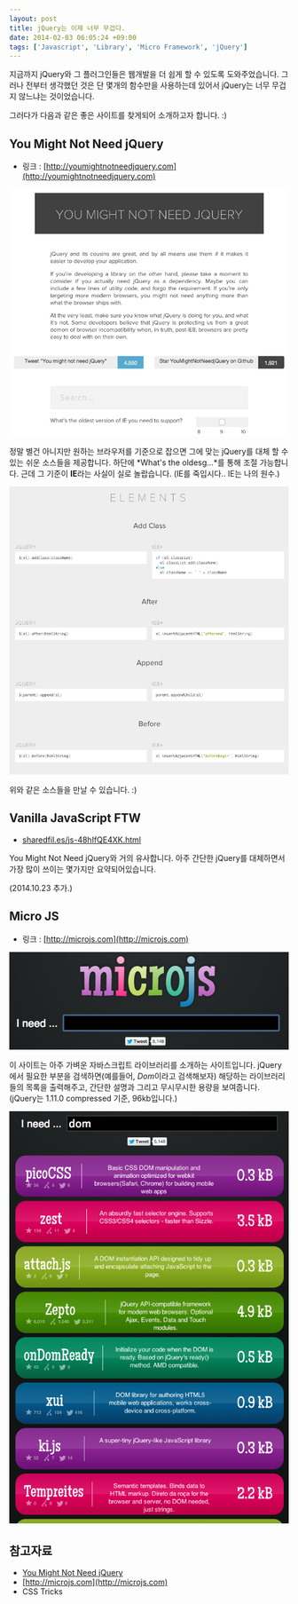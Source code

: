 ```yaml
---
layout: post
title: jQuery는 이제 너무 무겁다.
date: 2014-02-03 06:05:24 +09:00
tags: ['Javascript', 'Library', 'Micro Framework', 'jQuery']
---
```


지금까지 jQuery와 그 플러그인들은 웹개발을 더 쉽게 할 수 있도록 도와주었습니다. 그러나 전부터 생각했던 것은 단 몇개의 함수만을 사용하는데 있어서 jQuery는 너무 무겁지 않느냐는 것이었습니다.

그러다가 다음과 같은 좋은 사이트를 찾게되어 소개하고자 합니다. :)

## You Might Not Need jQuery

- 링크 : [http://youmightnotneedjquery.com](http://youmightnotneedjquery.com)

![Main Image of youmightnotneedjquery](/images/dev/javascript/you-might-not-need-jquery.png)

정말 별건 아니지만 원하는 브라우저를 기준으로 잡으면 그에 맞는 jQuery를 대체 할 수 있는 쉬운 소스들을 제공합니다. 하단에 *What's the oldesg...*를 통해 조절 가능합니다. 근데 그 기준이 **IE**라는 사실이 실로 놀랍습니다. (IE를 죽입시다.. IE는 나의 원수.)

![Example](/images/dev/javascript/you-might-not-need-jquery-example.png)

위와 같은 소스들을 만날 수 있습니다. :)

## Vanilla JavaScript FTW

- [sharedfil.es/js-48hIfQE4XK.html](http://sharedfil.es/js-48hIfQE4XK.html)

You Might Not Need jQuery와 거의 유사합니다. 아주 간단한 jQuery를 대체하면서 가장 많이 쓰이는 몇가지만 요약되어있습니다.

(2014.10.23 추가.)


## Micro JS

- 링크 : [http://microjs.com](http://microjs.com)

![Main Image of microjs](/images/dev/javascript/microjs.png)

이 사이트는 아주 가벼운 자바스크립트 라이브러리를 소개하는 사이트입니다. jQuery에서 필요한 부분을 검색하면(예를들어, *Dom*이라고 검색해보자) 해당하는 라이브러리들의 목록을 출력해주고, 간단한 설명과 그리고 무시무시한 용량을 보여줍니다. (jQuery는 1.11.0 compressed 기준, 96kb입니다.)

![Example](/images/dev/javascript/microjs-example.png)




## 참고자료

- [You Might Not Need jQuery](http://youmightnotneedjquery.com)
- [http://microjs.com](http://microjs.com)
- CSS Tricks
